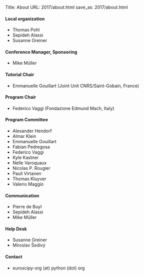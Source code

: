 Title: About
URL: 2017/about.html
save_as: 2017/about.html


#### Local organization

- Thomas Pohl
- Sepideh Alassi
- Susanne Greiner


#### Conference Manager, Sponsoring

- Mike Müller


#### Tutorial Chair

- Emmanuelle Gouillart (Joint Unit CNRS/Saint-Gobain, France)


#### Program Chair

- Federico Vaggi (Fondazione Edmund Mach, Italy)


#### Program Committee

- Alexander Hendorf
- Almar Klein
- Emmanuelle Gouillart
- Fabian Pedregosa
- Federico Vaggi
- Kyle Kastner
- Nelle Varoquaux
- Nicolas P. Rougier
- Pauli Virtanen
- Thomas Kluyver
- Valerio Maggio


#### Communication

- Pierre de Buyl
- Sepideh Alassi
- Mike Müller


#### Help Desk

- Susanne Greiner
- Miroslav Šedivý


#### Contact

- euroscipy-org (at) python (dot) org
